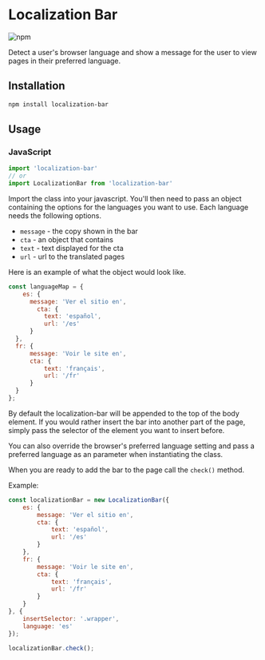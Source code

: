# Localization Bar

![npm](https://img.shields.io/npm/v/localization-bar.svg)

Detect a user's browser language and show a message for the user to view pages in their preferred language.

## Installation

```sh
npm install localization-bar
```

## Usage

### JavaScript

```js
import 'localization-bar'
// or
import LocalizationBar from 'localization-bar'
```

Import the class into your javascript. You'll then need to pass an object containing the options for the languages you want to use. Each language needs the following options.

* `message` - the copy shown in the bar
* `cta` - an object that contains
* `text` - text displayed for the cta
* `url` - url to the translated pages

Here is an example of what the object would look like.

```js
const languageMap = {
    es: {
      message: 'Ver el sitio en',
        cta: {
          text: 'español',
          url: '/es'
      }
  },
  fr: {
      message: 'Voir le site en',
      cta: {
          text: 'français',
          url: '/fr'
      }
  }
};
```

By default the localization-bar will be appended to the top of the body element. If you would rather insert the bar into another part of the page, simply pass the selector of the element you want to insert before.

You can also override the browser's preferred language setting and pass a preferred language as an parameter when instantiating the class.

When you are ready to add the bar to the page call the `check()` method.

Example:

```js
const localizationBar = new LocalizationBar({
    es: {
        message: 'Ver el sitio en',
        cta: {
            text: 'español',
            url: '/es'
        }
    },
    fr: {
        message: 'Voir le site en',
        cta: {
            text: 'français',
            url: '/fr'
        }
    }
}, {
    insertSelector: '.wrapper',
    language: 'es'
});

localizationBar.check();
```
